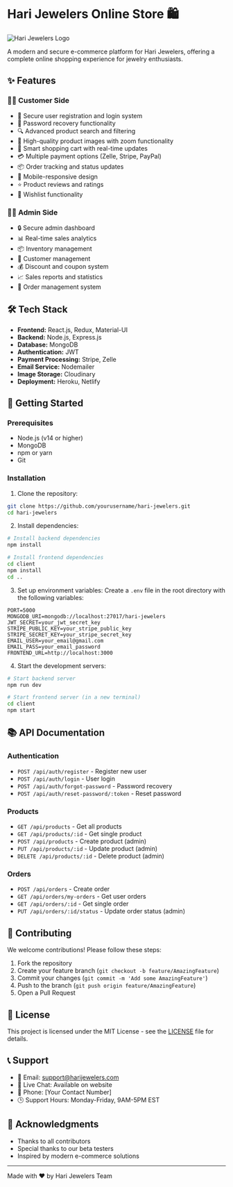 # Hari Jewelers Online Store 🛍️

![Hari Jewelers Logo](https://via.placeholder.com/150x50?text=Hari+Jewelers) <!-- Add your logo here -->

A modern and secure e-commerce platform for Hari Jewelers, offering a complete online shopping experience for jewelry enthusiasts.

## ✨ Features

### 👨‍💼 Customer Side
- 🔐 Secure user registration and login system
- 🔄 Password recovery functionality
- 🔍 Advanced product search and filtering
- 📸 High-quality product images with zoom functionality
- 🛒 Smart shopping cart with real-time updates
- 💳 Multiple payment options (Zelle, Stripe, PayPal)
- 📦 Order tracking and status updates
- 📱 Mobile-responsive design
- ⭐ Product reviews and ratings
- 💝 Wishlist functionality

### 👨‍💻 Admin Side
- 🔒 Secure admin dashboard
- 📊 Real-time sales analytics
- 📦 Inventory management
- 👥 Customer management
- 💰 Discount and coupon system
- 📈 Sales reports and statistics
- 📝 Order management system

## 🛠️ Tech Stack

- **Frontend:** React.js, Redux, Material-UI
- **Backend:** Node.js, Express.js
- **Database:** MongoDB
- **Authentication:** JWT
- **Payment Processing:** Stripe, Zelle
- **Email Service:** Nodemailer
- **Image Storage:** Cloudinary
- **Deployment:** Heroku, Netlify

## 🚀 Getting Started

### Prerequisites
- Node.js (v14 or higher)
- MongoDB
- npm or yarn
- Git

### Installation

1. Clone the repository:
```bash
git clone https://github.com/yourusername/hari-jewelers.git
cd hari-jewelers
```

2. Install dependencies:
```bash
# Install backend dependencies
npm install

# Install frontend dependencies
cd client
npm install
cd ..
```

3. Set up environment variables:
Create a `.env` file in the root directory with the following variables:
```env
PORT=5000
MONGODB_URI=mongodb://localhost:27017/hari-jewelers
JWT_SECRET=your_jwt_secret_key
STRIPE_PUBLIC_KEY=your_stripe_public_key
STRIPE_SECRET_KEY=your_stripe_secret_key
EMAIL_USER=your_email@gmail.com
EMAIL_PASS=your_email_password
FRONTEND_URL=http://localhost:3000
```

4. Start the development servers:
```bash
# Start backend server
npm run dev

# Start frontend server (in a new terminal)
cd client
npm start
```

## 📚 API Documentation

### Authentication
- `POST /api/auth/register` - Register new user
- `POST /api/auth/login` - User login
- `POST /api/auth/forgot-password` - Password recovery
- `POST /api/auth/reset-password/:token` - Reset password

### Products
- `GET /api/products` - Get all products
- `GET /api/products/:id` - Get single product
- `POST /api/products` - Create product (admin)
- `PUT /api/products/:id` - Update product (admin)
- `DELETE /api/products/:id` - Delete product (admin)

### Orders
- `POST /api/orders` - Create order
- `GET /api/orders/my-orders` - Get user orders
- `GET /api/orders/:id` - Get single order
- `PUT /api/orders/:id/status` - Update order status (admin)

## 🤝 Contributing

We welcome contributions! Please follow these steps:

1. Fork the repository
2. Create your feature branch (`git checkout -b feature/AmazingFeature`)
3. Commit your changes (`git commit -m 'Add some AmazingFeature'`)
4. Push to the branch (`git push origin feature/AmazingFeature`)
5. Open a Pull Request

## 📝 License

This project is licensed under the MIT License - see the [LICENSE](LICENSE) file for details.

## 📞 Support

- 📧 Email: support@harijewelers.com
- 💬 Live Chat: Available on website
- 📱 Phone: [Your Contact Number]
- 🕒 Support Hours: Monday-Friday, 9AM-5PM EST

## 🙏 Acknowledgments

- Thanks to all contributors
- Special thanks to our beta testers
- Inspired by modern e-commerce solutions

---

Made with ❤️ by Hari Jewelers Team
